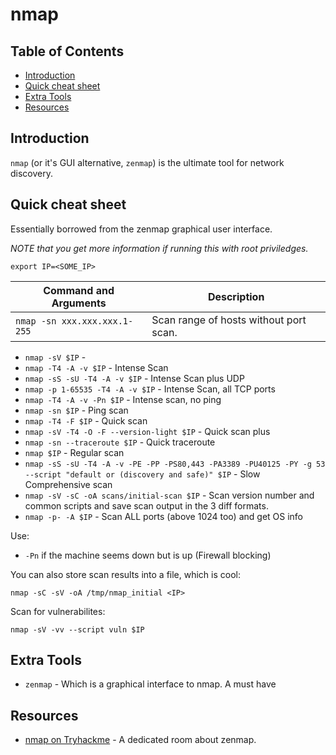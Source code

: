 # nmap

## Table of Contents

- [Introduction](#introduction)
- [Quick cheat sheet](#quick-cheat-sheet)
- [Extra Tools](#extra-tools)
- [Resources](#resources)

## Introduction

`nmap` (or it's GUI alternative, `zenmap`) is the ultimate tool for network discovery.

## Quick cheat sheet

Essentially borrowed from the zenmap graphical user interface.

*NOTE that you get more information if running this with root priviledges.*

```commandline
export IP=<SOME_IP>
```

Command and Arguments | Description
---|---
`nmap -sn xxx.xxx.xxx.1-255` | Scan range of hosts without port scan.

* `nmap -sV $IP` - 
* `nmap -T4 -A -v $IP` - Intense Scan
* `nmap -sS -sU -T4 -A -v $IP` - Intense Scan plus UDP
* `nmap -p 1-65535 -T4 -A -v $IP` - Intense Scan, all TCP ports
* `nmap -T4 -A -v -Pn $IP` - Intense scan, no ping
* `nmap -sn $IP` - Ping scan
* `nmap -T4 -F $IP` - Quick scan
* `nmap -sV -T4 -O -F --version-light $IP` - Quick scan plus
* `nmap -sn --traceroute $IP` - Quick traceroute
* `nmap $IP` - Regular scan
* `nmap -sS -sU -T4 -A -v -PE -PP -PS80,443 -PA3389 -PU40125 -PY -g 53 --script "default or (discovery and safe)" $IP` - Slow Comprehensive scan
* `nmap -sV -sC -oA scans/initial-scan $IP` - Scan version number and common scripts and save scan output in the 3 diff formats. 
* `nmap -p- -A $IP` - Scan ALL ports (above 1024 too) and get OS info

Use:

- `-Pn` if the machine seems down but is up (Firewall blocking)

You can also store scan results into a file, which is cool:

```commandline
nmap -sC -sV -oA /tmp/nmap_initial <IP>
```

Scan for vulnerabilites:

```commandline
nmap -sV -vv --script vuln $IP
```

## Extra Tools

* `zenmap` - Which is a graphical interface to nmap. A must have

## Resources

* [nmap on Tryhackme](https://tryhackme.com/room/furthernmap) - A dedicated room about zenmap.
